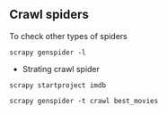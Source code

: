 ## Crawl spiders

To check other types of spiders 
```
scrapy genspider -l
```
- Strating crawl spider
  
```
scrapy startproject imdb
```

```
scrapy genspider -t crawl best_movies
```
